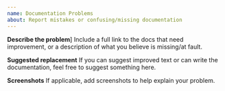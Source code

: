 ```yaml
---
name: Documentation Problems
about: Report mistakes or confusing/missing documentation
---
```


**Describe the problem**]
Include a full link to the docs that need improvement, or a description of what you believe is missing/at fault.

**Suggested replacement**
If you can suggest improved text or can write the documentation, feel free to suggest something here.

**Screenshots**
If applicable, add screenshots to help explain your problem.
